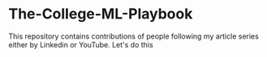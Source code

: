 # The-College-ML-Playbook
This repository contains contributions of people following my article series either by Linkedin or YouTube.
Let's do this
